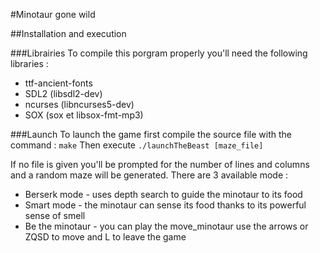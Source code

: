 #Minotaur gone wild

<!-- *********************************************************************** -->

##Installation and execution

###Librairies
To compile this porgram properly you'll need the following libraries :
* ttf-ancient-fonts
* SDL2 (libsdl2-dev)
* ncurses (libncurses5-dev)
* SOX (sox et libsox-fmt-mp3)

###Launch
To launch the game first compile the source file with the command :
```make```
Then execute
```./launchTheBeast [maze_file]```

If no file is given you'll be prompted for the number of lines and columns
and a random maze will be generated.
There are 3 available mode :
- Berserk mode - uses depth search to guide the minotaur to its food
- Smart mode - the minotaur can sense its food thanks to its powerful sense of smell
- Be the minotaur - you can play the move_minotaur
                    use the arrows or ZQSD to move and L to leave the game
